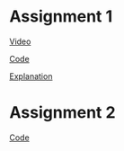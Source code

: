 # Assignment 1
[Video](https://youtu.be/ZFTjQLqsyzk)

[Code](p1/shader.glsl)

[Explanation](p1/writeup.md)

# Assignment 2
[Code](p2/p2.html)